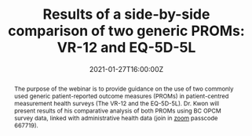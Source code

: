 ---
abstract: The purpose of the webinar is to provide guidance on the use of two commonly used generic patient-reported outcome measures (PROMs) in patient-centred measurement health surveys (The VR-12 and the EQ-5D-5L). Dr. Kwon will present results of his comparative analysis of both PROMs using BC OPCM survey data, linked with administrative health data (join in [zoom](https://phsa.zoom.us/j/7226814555) passcode 667719).

authors:
- admin
#- Richard Sawatzky
#- Jennifer Baumbusch
#- Sandra Lauck
#- Pamela A. Ratner
date: "2021-01-27T16:00:00Z"
doi: ""
featured: true
image:
  focal_point: ""
  preview_only: false
#links:
#- name: Custom Link
#  url: http://example.org
#projects:
#- internal-project
publication: In *International Society of Quality of Life Research Conference*
publication_short: In *ISOQOL*
publication_types:
- "1"
publishDate: "2020-10-11"
#slides: example
summary: This is an invited webinar from the [BC Office of Patient-Centred Measurement](https://www.bcpcm.ca/bc-patient-centred-measurement) to present results of a comparative analysis of the VR-12 and the EQ-5D using BC OPCM survey data, linked with administrative health data (join in [zoom](https://phsa.zoom.us/j/7226814555) passcode 667719).
#tags:
#- Source Themes
title: "Results of a side-by-side comparison of two generic PROMs: VR-12 and EQ-5D-5L" 
#url_code: 'https://pubmed.ncbi.nlm.nih.gov/30688670/'
#url_dataset: '#'
#url_pdf: https://pubmed.ncbi.nlm.nih.gov/30688670/
#url_poster: 'https://isoqol27-isoqol.ipostersessions.com/default.aspx?s=92-DC-9D-CE-6D-FA#-6A-42-DB-DA-BC-29-5C-06-D3-7D'
#url_project: "https://www.slideshare.net/secret/a3VIyDDSiF8ETx"
#url_slides: "https://ln.sync.com/dl/d4883f2b0/ni7g#z34t-3483vth3-9kfqh6ca-66mpnjg4"
#url_source: '#'
#url_video: 'https://www.loom.com/share/62dcabd3715#24fc7a7c5147cc991ee2d'
---